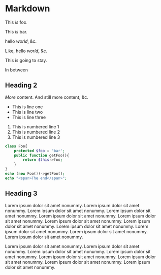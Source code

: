 Markdown
======

This *is* foo.

This *is* bar.

hello *world*, &c.

Like, hello *world*, &c.

This is going to stay.



In between



Heading 2
--------

*More* content.  And still more content, &c.

- This is line one
- This is line two
- This is line three

1. This is numbered line 1
2. This is numbered line 2
3. This is numbered line 3

``` php
class Foo{
	protected $foo = 'bar';
	public function getFoo(){
		return $this->foo;
	}
}
echo (new Foo())->getFoo();
echo "<span>The end</span>";
```

Heading 3
----------

Lorem ipsum dolor sit amet nonummy.  Lorem ipsum dolor sit amet nonummy.  Lorem ipsum dolor sit amet nonummy.  Lorem ipsum dolor sit amet nonummy.  Lorem ipsum dolor sit amet nonummy.  Lorem ipsum dolor sit amet nonummy.  Lorem ipsum dolor sit amet nonummy.  Lorem ipsum dolor sit amet nonummy.  Lorem ipsum dolor sit amet nonummy.  Lorem ipsum dolor sit amet nonummy.  Lorem ipsum dolor sit amet nonummy.  Lorem ipsum dolor sit amet nonummy.

Lorem ipsum dolor sit amet nonummy.  Lorem ipsum dolor sit amet nonummy.  Lorem ipsum dolor sit amet nonummy.  Lorem ipsum dolor sit amet nonummy.  Lorem ipsum dolor sit amet nonummy.  Lorem ipsum dolor sit amet nonummy.  Lorem ipsum dolor sit amet nonummy.  Lorem ipsum dolor sit amet nonummy.
